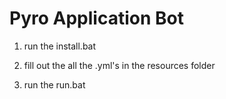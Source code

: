 # Pyro Application Bot

1) run the install.bat

2) fill out the all the .yml's in the resources folder

3) run the run.bat
